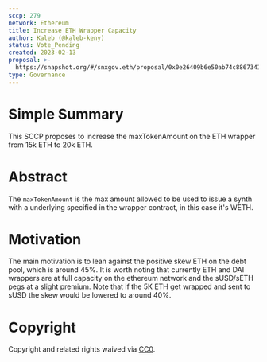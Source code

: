 ```yaml
---
sccp: 279
network: Ethereum
title: Increase ETH Wrapper Capacity
author: Kaleb (@kaleb-keny)
status: Vote_Pending
created: 2023-02-13
proposal: >-
  https://snapshot.org/#/snxgov.eth/proposal/0x0e26409b6e50ab74c8867341ef131cbe25ae6a32e2ddfeb73fc4a961f46c0a44
type: Governance
---
```


# Simple Summary

This SCCP proposes to increase the maxTokenAmount on the ETH wrapper from 15k ETH to 20k ETH.

# Abstract

The `maxTokenAmount` is the max amount allowed to be used to issue a synth with a underlying specified in the wrapper contract, in this case it's WETH.

# Motivation

The main motivation is to lean against the positive skew ETH on the debt pool, which is around 45%. It is worth noting that currently ETH and DAI wrappers are at full capacity on the ethereum network and the sUSD/sETH pegs at a slight premium. Note that if the 5K ETH get wrapped and sent to sUSD the skew would be lowered to around 40%.

# Copyright

Copyright and related rights waived via [CC0](https://creativecommons.org/publicdomain/zero/1.0/).
